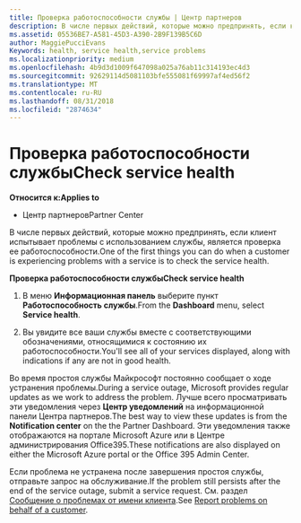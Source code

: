 ```yaml
---
title: Проверка работоспособности службы | Центр партнеров
description: В числе первых действий, которые можно предпринять, если клиент испытывает проблемы с использованием службы, является проверка ее работоспособности.
ms.assetid: 05536BE7-A581-45D3-A390-2B9F139B5C6D
author: MaggiePucciEvans
Keywords: health, service health,service problems
ms.localizationpriority: medium
ms.openlocfilehash: 4b9d3d1009f647098a025a76ab11c314193ec4d3
ms.sourcegitcommit: 92629114d5081103bfe555081f69997af4ed56f2
ms.translationtype: MT
ms.contentlocale: ru-RU
ms.lasthandoff: 08/31/2018
ms.locfileid: "2874634"
---
```

# <a name="check-service-health"></a><span data-ttu-id="6f6f8-103">Проверка работоспособности службы</span><span class="sxs-lookup"><span data-stu-id="6f6f8-103">Check service health</span></span>

**<span data-ttu-id="6f6f8-104">Относится к:</span><span class="sxs-lookup"><span data-stu-id="6f6f8-104">Applies to</span></span>**

-  <span data-ttu-id="6f6f8-105">Центр партнеров</span><span class="sxs-lookup"><span data-stu-id="6f6f8-105">Partner Center</span></span>

<span data-ttu-id="6f6f8-106">В числе первых действий, которые можно предпринять, если клиент испытывает проблемы с использованием службы, является проверка ее работоспособности.</span><span class="sxs-lookup"><span data-stu-id="6f6f8-106">One of the first things you can do when a customer is experiencing problems with a service is to check the service health.</span></span>

**<span data-ttu-id="6f6f8-107">Проверка работоспособности службы</span><span class="sxs-lookup"><span data-stu-id="6f6f8-107">Check service health</span></span>**

1.  <span data-ttu-id="6f6f8-108">В меню **Информационная панель** выберите пункт **Работоспособность службы**.</span><span class="sxs-lookup"><span data-stu-id="6f6f8-108">From the **Dashboard** menu, select **Service health**.</span></span> 

2.  <span data-ttu-id="6f6f8-109">Вы увидите все ваши службы вместе с соответствующими обозначениями, относящимися к состоянию их работоспособности.</span><span class="sxs-lookup"><span data-stu-id="6f6f8-109">You'll see all of your services displayed, along with indications if any are not in good health.</span></span> 

<span data-ttu-id="6f6f8-110">Во время простоя службы Майкрософт постоянно сообщает о ходе устранения проблемы.</span><span class="sxs-lookup"><span data-stu-id="6f6f8-110">During a service outage, Microsoft provides regular updates as we work to address the problem.</span></span> <span data-ttu-id="6f6f8-111">Лучше всего просматривать эти уведомления через **Центр уведомлений** на информационной панели Центра партнеров.</span><span class="sxs-lookup"><span data-stu-id="6f6f8-111">The best way to view these updates is from the **Notification center** on the the Partner Dashboard.</span></span> <span data-ttu-id="6f6f8-112">Эти уведомления также отображаются на портале Microsoft Azure или в Центре администрирования Office395.</span><span class="sxs-lookup"><span data-stu-id="6f6f8-112">These notifications are also displayed on either the Microsoft Azure portal or the Office 395 Admin Center.</span></span>

<span data-ttu-id="6f6f8-113">Если проблема не устранена после завершения простоя службы, отправьте запрос на обслуживание.</span><span class="sxs-lookup"><span data-stu-id="6f6f8-113">If the problem still persists after the end of the service outage, submit a service request.</span></span> <span data-ttu-id="6f6f8-114">См. раздел [Сообщение о проблемах от имени клиента](report-problems-on-behalf-of-a-customer.md).</span><span class="sxs-lookup"><span data-stu-id="6f6f8-114">See [Report problems on behalf of a customer](report-problems-on-behalf-of-a-customer.md).</span></span>

 

 



